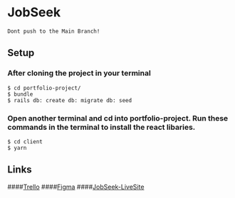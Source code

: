 # JobSeek
`Dont push to the Main Branch!`

## Setup
### After cloning the project in your terminal
```
$ cd portfolio-project/
$ bundle 
$ rails db: create db: migrate db: seed
```
### Open another terminal and cd into portfolio-project. Run these commands in the terminal to install the react libaries.
```
$ cd client 
$ yarn 
```

## Links
####[Trello](https://trello.com/b/YxwmT6vN/portfolio)
####[Figma](https://www.figma.com/file/nea5dh6xGUPkna74kNZmMZ/JobSeek?node-id=0%3A1)
####[JobSeek-LiveSite](https://job-seek-2022.herokuapp.com/)